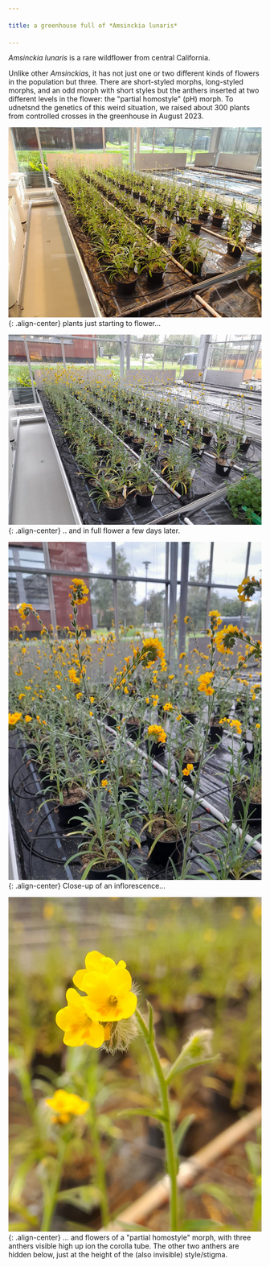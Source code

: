 ```yaml
---

title: a greenhouse full of *Amsinckia lunaris*

---
```



*Amsinckia lunaris* is a rare wildflower from central California. 

Unlike other *Amsinckia*s, it has not just one or two different kinds of flowers in the population but three. There are short-styled morphs, long-styled morphs, and an odd morph with short styles but the anthers inserted at two different levels in the flower: the "partial homostyle" (pH) morph. To udnetsnd the genetics of this weird situation, we raised about 300 plants from controlled crosses in the greenhouse in August 2023.

![image-center](/assets/images/lunaris1.jpg){: .align-center}
plants just starting to flower...



![image-center](/assets/images/lunaris2.jpg){: .align-center}
.. and in full flower a few days later.



![image-center](/assets/images/lunaris3.jpg){: .align-center}
Close-up of an inflorescence...



![image-center](/assets/images/lunaris4.jpg){: .align-center}
... and flowers of a "partial homostyle" morph, with three anthers visible high up ion the corolla tube. The other two anthers are hidden below, just at the height of the (also invisible) style/stigma.

